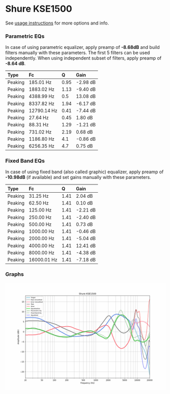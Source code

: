 # Shure KSE1500
See [usage instructions](https://github.com/jaakkopasanen/AutoEq#usage) for more options and info.

### Parametric EQs
In case of using parametric equalizer, apply preamp of **-8.68dB** and build filters manually
with these parameters. The first 5 filters can be used independently.
When using independent subset of filters, apply preamp of **-8.64 dB**.

| Type    | Fc          |    Q | Gain     |
|:--------|:------------|:-----|:---------|
| Peaking | 185.01 Hz   | 0.95 | -2.98 dB |
| Peaking | 1883.02 Hz  | 1.13 | -9.40 dB |
| Peaking | 4388.99 Hz  | 0.5  | 13.08 dB |
| Peaking | 8337.82 Hz  | 1.94 | -6.17 dB |
| Peaking | 12790.14 Hz | 0.41 | -7.44 dB |
| Peaking | 27.64 Hz    | 0.45 | 1.80 dB  |
| Peaking | 88.31 Hz    | 1.29 | -1.21 dB |
| Peaking | 731.02 Hz   | 2.19 | 0.68 dB  |
| Peaking | 1186.80 Hz  | 4.1  | -0.86 dB |
| Peaking | 6256.35 Hz  | 4.7  | 0.75 dB  |

### Fixed Band EQs
In case of using fixed band (also called graphic) equalizer, apply preamp of **-10.98dB**
(if available) and set gains manually with these parameters.

| Type    | Fc          |    Q | Gain     |
|:--------|:------------|:-----|:---------|
| Peaking | 31.25 Hz    | 1.41 | 2.04 dB  |
| Peaking | 62.50 Hz    | 1.41 | 0.10 dB  |
| Peaking | 125.00 Hz   | 1.41 | -2.21 dB |
| Peaking | 250.00 Hz   | 1.41 | -2.40 dB |
| Peaking | 500.00 Hz   | 1.41 | 0.73 dB  |
| Peaking | 1000.00 Hz  | 1.41 | -0.46 dB |
| Peaking | 2000.00 Hz  | 1.41 | -5.04 dB |
| Peaking | 4000.00 Hz  | 1.41 | 12.41 dB |
| Peaking | 8000.00 Hz  | 1.41 | -4.38 dB |
| Peaking | 16000.01 Hz | 1.41 | -7.18 dB |

### Graphs
![](./Shure%20KSE1500.png)
